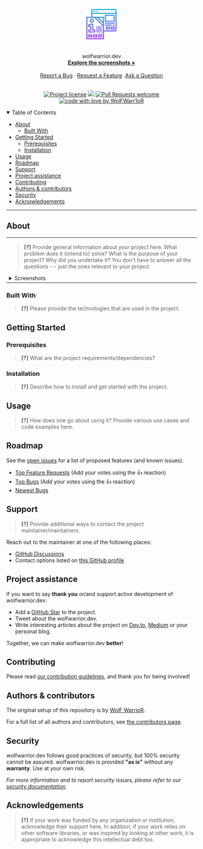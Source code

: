 <h1 align="center">
  <a href="https://github.com/WolFWarr1oR/wolfwarrior.dev">
    <!-- Please provide path to your logo here -->
    <img src="docs/images/logo.svg" alt="Logo" width="100" height="100">
  </a>
</h1>

<div align="center">
  wolfwarrior.dev
  <br />
  <a href="#about"><strong>Explore the screenshots »</strong></a>
  <br />
  <br />
  <a  href="https://github.com/WolFWarr1oR/wolfwarrior.dev/issues/new?assignees=&labels=bug&template=01_BUG_REPORT.md&title=bug%3A+">Report a Bug</a>
  ·
  <a href="https://github.com/WolFWarr1oR/wolfwarrior.dev/issues/new?assignees=&labels=enhancement&template=02_FEATURE_REQUEST.md&title=feat%3A+">Request a Feature</a>
  .<a href="https://github.com/WolFWarr1oR/wolfwarrior.dev/discussions">Ask a Question</a>
</div>

<div align="center">
<br />

[![Project license](https://img.shields.io/github/license/WolFWarr1oR/wolfwarrior.dev.svg?style=flat-square)](LICENSE)
<a style="border-radius:0.375rem"><img src='https://img.shields.io/badge/PRs-welcome-ff69b4.svg?style=flat-square'/></a>
[![Pull Requests welcome](https://img.shields.io/badge/PRs-welcome-ff69b4.svg?style=flat-square)](https://github.com/WolFWarr1oR/wolfwarrior.dev/issues?q=is%3Aissue+is%3Aopen+label%3A%22help+wanted%22)
[![code with love by WolFWarr1oR](https://img.shields.io/badge/%3C%2F%3E%20with%20<3%20by-WolFWarr1oR-ff1414.svg?style=flat-square)](https://github.com/WolFWarr1oR)

</div>

<details open="open">
<summary>Table of Contents</summary>

- [About](#about)
  - [Built With](#built-with)
- [Getting Started](#getting-started)
  - [Prerequisites](#prerequisites)
  - [Installation](#installation)
- [Usage](#usage)
- [Roadmap](#roadmap)
- [Support](#support)
- [Project assistance](#project-assistance)
- [Contributing](#contributing)
- [Authors & contributors](#authors--contributors)
- [Security](#security)
- [Acknowledgements](#acknowledgements)

</details>

---

## About

<table><tr><td>

> **[?]**
> Provide general information about your project here.
> What problem does it (intend to) solve?
> What is the purpose of your project?
> Why did you undertake it?
> You don't have to answer all the questions -- just the ones relevant to your project.

<details>
<summary>Screenshots</summary>
<br>

> **[?]**
> Please provide your screenshots here.

|                               Home Page                               |                               Login Page                               |
| :-------------------------------------------------------------------: | :--------------------------------------------------------------------: |
| <img src="docs/images/screenshot.png" title="Home Page" width="100%"> | <img src="docs/images/screenshot.png" title="Login Page" width="100%"> |

</details>

</td></tr></table>

### Built With

> **[?]**
> Please provide the technologies that are used in the project.

## Getting Started

### Prerequisites

> **[?]**
> What are the project requirements/dependencies?

### Installation

> **[?]**
> Describe how to install and get started with the project.

## Usage

> **[?]**
> How does one go about using it?
> Provide various use cases and code examples here.

## Roadmap

See the [open issues](https://github.com/WolFWarr1oR/wolfwarrior.dev/issues) for a list of proposed features (and known issues).

- [Top Feature Requests](https://github.com/WolFWarr1oR/wolfwarrior.dev/issues?q=label%3Aenhancement+is%3Aopen+sort%3Areactions-%2B1-desc) (Add your votes using the 👍 reaction)
- [Top Bugs](https://github.com/WolFWarr1oR/wolfwarrior.dev/issues?q=is%3Aissue+is%3Aopen+label%3Abug+sort%3Areactions-%2B1-desc) (Add your votes using the 👍 reaction)
- [Newest Bugs](https://github.com/WolFWarr1oR/wolfwarrior.dev/issues?q=is%3Aopen+is%3Aissue+label%3Abug)

## Support

> **[?]**
> Provide additional ways to contact the project maintainer/maintainers.

Reach out to the maintainer at one of the following places:

- [GitHub Discussions](https://github.com/WolFWarr1oR/wolfwarrior.dev/discussions)
- Contact options listed on [this GitHub profile](https://github.com/WolFWarr1oR)

## Project assistance

If you want to say **thank you** or/and support active development of wolfwarrior.dev:

- Add a [GitHub Star](https://github.com/WolFWarr1oR/wolfwarrior.dev) to the project.
- Tweet about the wolfwarrior.dev.
- Write interesting articles about the project on [Dev.to](https://dev.to/), [Medium](https://medium.com/) or your personal blog.

Together, we can make wolfwarrior.dev **better**!

## Contributing



Please read [our contribution guidelines](docs/CONTRIBUTING.md), and thank you for being involved!

## Authors & contributors

The original setup of this repository is by [WolF WarrioR](https://github.com/WolFWarr1oR).

For a full list of all authors and contributors, see [the contributors page](https://github.com/WolFWarr1oR/wolfwarrior.dev/contributors).

## Security

wolfwarrior.dev follows good practices of security, but 100% security cannot be assured.
wolfwarrior.dev is provided **"as is"** without any **warranty**. Use at your own risk.

_For more information and to report security issues, please refer to our [security documentation](docs/SECURITY.md)._


## Acknowledgements

> **[?]**
> If your work was funded by any organization or institution, acknowledge their support here.
> In addition, if your work relies on other software libraries, or was inspired by looking at other work, it is appropriate to acknowledge this intellectual debt too.
